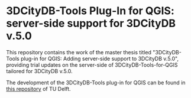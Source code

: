 # 3DCityDB-Tools Plug-In for QGIS: server-side support for 3DCityDB v.5.0
This repository contains the work of the master thesis titled "3DCityDB-Tools plug-in for QGIS: Adding server-side support to 3DCityDB v.5.0", providing trial updates on the server-side of 3DCityDB-Tools-for-QGIS tailored for 3DCityDB v.5.0.

The development of the 3DCityDB-Tools plug-in for QGIS can be found in [this repository](https://github.com/tudelft3d/3DCityDB-Tools-for-QGIS) of TU Delft.
